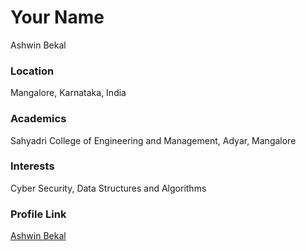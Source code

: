 # Your Name
Ashwin Bekal

### Location

Mangalore, Karnataka, India 

### Academics

Sahyadri College of Engineering and Management, Adyar, Mangalore

### Interests

Cyber Security, Data Structures and Algorithms

### Profile Link

[Ashwin Bekal](https://github.com/ashwinbekal)